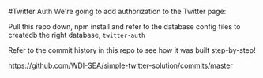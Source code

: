 #Twitter Auth
We're going to add authorization to the Twitter page:

Pull this repo down, npm install and refer to the database
config files to createdb the right database, `twitter-auth`

Refer to the commit history in this repo to see how it was
built step-by-step!

https://github.com/WDI-SEA/simple-twitter-solution/commits/master
